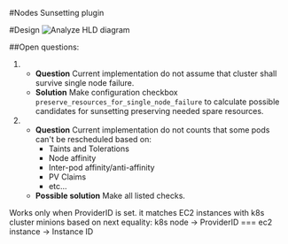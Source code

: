 #Nodes Sunsetting plugin

#Design 
![Analyze HLD diagram](analyze_hld_diagram.png?raw=true "Analyze HLD diagram")




##Open questions:
1. * **Question** Current implementation do not assume that cluster shall survive single node failure.  
	* **Solution** Make configuration checkbox ``preserve_resources_for_single_node_failure`` to calculate possible candidates for sunsetting preserving needed spare resources.
2. * **Question** Current implementation do not counts that some pods can't be rescheduled based on:  
		* Taints and Tolerations  
		* Node affinity  
		* Inter-pod affinity/anti-affinity  
		* PV Claims  
		* etc...  
   * **Possible solution** Make all listed checks. 


Works only when ProviderID is set.
it matches EC2 instances with k8s cluster minions based on next equality:
k8s node -> ProviderID === ec2 instance -> Instance ID